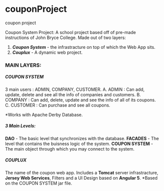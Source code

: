 # couponProject
coupon project

Coupon System Project:
A school project based off of pre-made instructions of John Bryce College.
Made out of two layers:
 1. ***Coupon System*** - the infrastracture on top of which the Web App sits.
 2. ***Couplux*** -  A dynamic web project.
 
 ### MAIN LAYERS:

##### COUPON SYSTEM

3 main users :  ADMIN, COMPANY, CUSTOMER.
    A. ADMIN : Can add, update, delete and see all the info of companies and customers.
    B. COMPANY : Can add, delete, update and see the info of all of its coupons.
    C. CUSTOMER : Can purchase and see all coupons.
    
*Works with Apache Derby Database.

##### 3 Main Levels:
**DAO** - The basic level that synchronizes with the database.
**FACADES** - The level that contains the buisness logic of the system.
**COUPON SYSTEM** - The main object through which you may connect to the system. 

##### COUPLUX 
  
  The name of the coupon web app. 
  Includes a **Tomcat** server infrastracture, **Jersey Web Services**, Filters and a UI Design based on **Angular 5**.
  *Based on the COUPON SYSTEM jar file.
  
